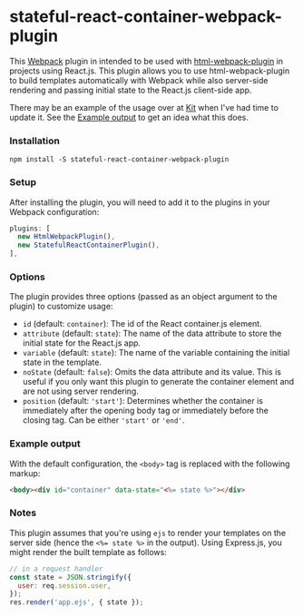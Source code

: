 # stateful-react-container-webpack-plugin

This [Webpack](https://webpack.github.io/) plugin in intended to be used with
[html-webpack-plugin](https://github.com/ampedandwired/html-webpack-plugin) in
projects using React.js. This plugin allows you to use html-webpack-plugin to
build templates automatically with Webpack while also server-side rendering and
passing initial state to the React.js client-side app.

There may be an example of the usage over at [Kit](https://github.com/hph/kit)
when I've had time to update it. See the [Example output](#Example-output) to
get an idea what this does.

### Installation

    npm install -S stateful-react-container-webpack-plugin

### Setup

After installing the plugin, you will need to add it to the plugins in your
Webpack configuration:

```javascript
plugins: [
  new HtmlWebpackPlugin(),
  new StatefulReactContainerPlugin(),
],
```

### Options

The plugin provides three options (passed as an object argument to the plugin)
to customize usage:

- `id` (default: `container`): The id of the React container.js element.
- `attribute` (default: `state`): The name of the data attribute to store the
  initial state for the React.js app.
- `variable` (default: `state`): The name of the variable containing the
  initial state in the template.
- `noState` (default: `false`): Omits the data attribute and its value. This is
  useful if you only want this plugin to generate the container element and are
  not using server rendering.
- `position` (default: `'start'`): Determines whether the container is
  immediately after the opening body tag or immediately before the closing tag.
  Can be either `'start'` or `'end'`.

### Example output

With the default configuration, the `<body>` tag is replaced with the following
markup:

```html
<body><div id="container" data-state="<%= state %>"></div>
```

### Notes

This plugin assumes that you're using `ejs` to render your templates on the
server side (hence the `<%= state %>` in the output). Using Express.js, you
might render the built template as follows:

```javascript
// in a request handler
const state = JSON.stringify({
  user: req.session.user,
});
res.render('app.ejs', { state });
```
